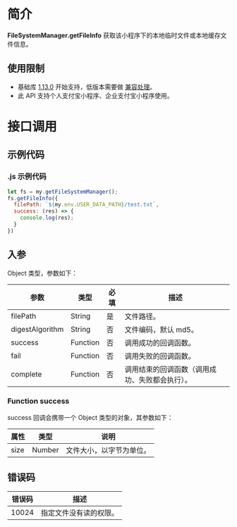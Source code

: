 # 简介
**FileSystemManager.getFileInfo** 获取该小程序下的本地临时文件或本地缓存文件信息。

## 使用限制

- 基础库 [1.13.0](https://opendocs.alipay.com/mini/framework/lib) 开始支持，低版本需要做 [兼容处理](https://opendocs.alipay.com/mini/framework/compatibility)。
- 此 API 支持个人支付宝小程序、企业支付宝小程序使用。

# 接口调用

## 示例代码

### .js 示例代码
```javascript
let fs = my.getFileSystemManager();
fs.getFileInfo({
  filePath: `${my.env.USER_DATA_PATH}/test.txt`,
  success: (res) => {
    console.log(res);
  }
})
```

## 入参

Object 类型，参数如下：

| **参数** | **类型** | **必填** | **描述** |
| --- | --- | --- | --- |
| filePath | String | 是 | 文件路径。 |
| digestAlgorithm | String | 否 | 文件编码，默认 md5。 |
| success | Function | 否 | 调用成功的回调函数。 |
| fail | Function | 否 | 调用失败的回调函数。 |
| complete | Function | 否 | 调用结束的回调函数（调用成功、失败都会执行）。 |


### Function success
success 回调会携带一个 Object 类型的对象，其参数如下：

| **属性** | **类型** | **说明** |
| --- | --- | --- |
| size | Number | 文件大小，以字节为单位。 |


## 错误码
| **错误码** | **描述** |
| --- | --- |
| 10024 | 指定文件没有读的权限。 |
